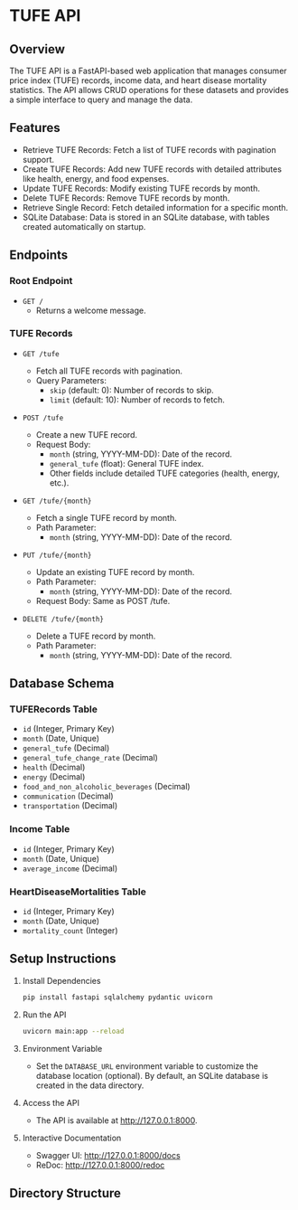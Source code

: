 # TUFE API

## Overview

The TUFE API is a FastAPI-based web application that manages consumer price index (TUFE) records, income data, and heart disease mortality statistics. The API allows CRUD operations for these datasets and provides a simple interface to query and manage the data.

## Features

- Retrieve TUFE Records: Fetch a list of TUFE records with pagination support.
- Create TUFE Records: Add new TUFE records with detailed attributes like health, energy, and food expenses.
- Update TUFE Records: Modify existing TUFE records by month.
- Delete TUFE Records: Remove TUFE records by month.
- Retrieve Single Record: Fetch detailed information for a specific month.
- SQLite Database: Data is stored in an SQLite database, with tables created automatically on startup.

## Endpoints

### Root Endpoint

- `GET /`
  - Returns a welcome message.

### TUFE Records

- `GET /tufe`
  - Fetch all TUFE records with pagination.
  - Query Parameters:
    - `skip` (default: 0): Number of records to skip.
    - `limit` (default: 10): Number of records to fetch.

- `POST /tufe`
  - Create a new TUFE record.
  - Request Body:
    - `month` (string, YYYY-MM-DD): Date of the record.
    - `general_tufe` (float): General TUFE index.
    - Other fields include detailed TUFE categories (health, energy, etc.).

- `GET /tufe/{month}`
  - Fetch a single TUFE record by month.
  - Path Parameter:
    - `month` (string, YYYY-MM-DD): Date of the record.

- `PUT /tufe/{month}`
  - Update an existing TUFE record by month.
  - Path Parameter:
    - `month` (string, YYYY-MM-DD): Date of the record.
  - Request Body: Same as POST /tufe.

- `DELETE /tufe/{month}`
  - Delete a TUFE record by month.
  - Path Parameter:
    - `month` (string, YYYY-MM-DD): Date of the record.

## Database Schema

### TUFERecords Table
- `id` (Integer, Primary Key)
- `month` (Date, Unique)
- `general_tufe` (Decimal)
- `general_tufe_change_rate` (Decimal)
- `health` (Decimal)
- `energy` (Decimal)
- `food_and_non_alcoholic_beverages` (Decimal)
- `communication` (Decimal)
- `transportation` (Decimal)

### Income Table
- `id` (Integer, Primary Key)
- `month` (Date, Unique)
- `average_income` (Decimal)

### HeartDiseaseMortalities Table
- `id` (Integer, Primary Key)
- `month` (Date, Unique)
- `mortality_count` (Integer)

## Setup Instructions

1. Install Dependencies
   ```bash
   pip install fastapi sqlalchemy pydantic uvicorn
   ```

2. Run the API
   ```bash
   uvicorn main:app --reload
   ```

3. Environment Variable
   - Set the `DATABASE_URL` environment variable to customize the database location (optional). By default, an SQLite database is created in the data directory.

4. Access the API
   - The API is available at http://127.0.0.1:8000.

5. Interactive Documentation
   - Swagger UI: http://127.0.0.1:8000/docs
   - ReDoc: http://127.0.0.1:8000/redoc

## Directory Structure